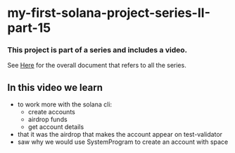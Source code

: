 # my-first-solana-project-series-II-part-15

### This project is part of a series and includes a video.

See [Here](https://github.com/elicorrales/blockchain-tutorials/blob/main/README.md) for the overall document that
refers to all the series.  
  

## In this video we learn 
- to work more with the solana cli:
  - create accounts 
  - airdrop funds
  - get account details
- that it was the airdrop that makes the account appear on test-validator
- saw why we would use SystemProgram to create an account with space
